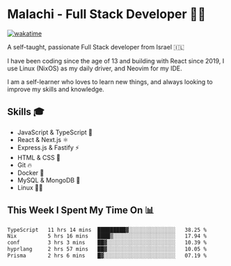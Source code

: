 # Malachi - Full Stack Developer 🚀🔥
[![wakatime](https://wakatime.com/badge/user/112ec769-e669-4b78-a46f-cf4343930741.svg)](https://wakatime.com/@112ec769-e669-4b78-a46f-cf4343930741)

A self-taught, passionate Full Stack developer from Israel 🇮🇱

I have been coding since the age of 13 and building with React since 2019, I use Linux (NixOS) as my daily driver, and Neovim for my IDE.

I am a self-learner who loves to learn new things, and always looking to improve my skills and knowledge.

## Skills 🎓
- JavaScript & TypeScript 💎
- React & Next.js ⚛️
- Express.js & Fastify ⚡️
- HTML & CSS 🎨
- Git 🔥
- Docker 🐳
- MySQL & MongoDB 💾
- Linux 👨‍💻

## This Week I Spent My Time On 📊
<!--START_SECTION:waka-->

```txt
TypeScript   11 hrs 14 mins  █████████▓░░░░░░░░░░░░░░░   38.25 %
Nix          5 hrs 16 mins   ████▒░░░░░░░░░░░░░░░░░░░░   17.94 %
conf         3 hrs 3 mins    ██▓░░░░░░░░░░░░░░░░░░░░░░   10.39 %
hyprlang     2 hrs 57 mins   ██▓░░░░░░░░░░░░░░░░░░░░░░   10.05 %
Prisma       2 hrs 6 mins    █▓░░░░░░░░░░░░░░░░░░░░░░░   07.19 %
```

<!--END_SECTION:waka-->
